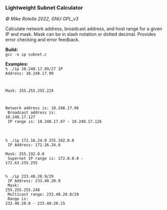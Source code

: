 ### Lightweight Subnet Calculator
*© Mike Rotella 2022, GNU GPL_v3*

Calculate network address, broadcast address, and host
range for a given IP and mask. Mask can be in slash
notation or dotted decimal. Provides error checking and
error feedback.

**Build:**<br>
<code>gcc -o ip subnet.c</code><br>

**Examples:**<br>
<code>% ./ip 10.248.17.99/27 
IP Address: 10.248.17.99  

Mask: 255.255.255.224  

Network address is: 10.248.17.96<br>
Broadcast address is: 10.248.17.127<br>
IP range is: 10.248.17.97 - 10.248.17.126<br>
</code><br>

<code>% ./ip 172.16.24.0 255.192.0.0<br>
IP Address: 172.16.24.0<br>
Mask: 255.192.0.0<br>
Supernet IP range is: 172.0.0.0 - 172.63.255.255<br>
</code><br>

<code>% ./ip 233.40.20.9/29<br>
IP Address: 233.40.20.9<br>
Mask: 255.255.255.248<br>
Multicast range: 233.40.20.8/29<br>
Range is: 233.40.20.8 - 233.40.20.15<br>
</code><br>